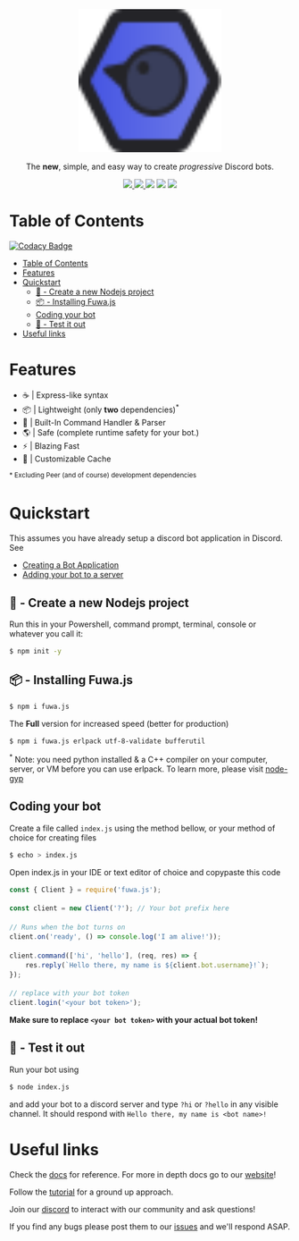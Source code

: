 <div align="center">
    <img src="misc/Logo.svg" width="256" height="256">
    <p>The <b>new</b>, simple, and easy way to create <em>progressive</em> Discord bots.</p>
    <p>
        <a href="https://discord.gg/FGn4T9eUp5">
            <img src="https://img.shields.io/discord/788135963528134656?color=7289da&logo=discord&logoColor=white"/>
        </a>
        <a href="https://www.npmjs.com/package/fuwa.js">
            <img src="https://img.shields.io/npm/v/fuwa.js.svg" />
        </a>
        <img src="https://github.com/fuwajs/fuwa.js/workflows/CI/badge.svg" />
        <img src="https://img.shields.io/github/license/fuwajs/fuwa.js" />
        <a href="https://www.codacy.com/gh/fuwajs/fuwa.js/dashboard?utm_source=github.com&amp;utm_medium=referral&amp;utm_content=fuwajs/fuwa.js&amp;utm_campaign=Badge_Grade"><img src="https://app.codacy.com/project/badge/Grade/f0bce02a48ad4ae4b3d5daa4a9156646"/></a>
    </p>
</div>

# Table of Contents

[![Codacy Badge](https://api.codacy.com/project/badge/Grade/d82ce269059b4016bcb99b4b843ff76e)](https://app.codacy.com/gh/fuwajs/fuwa.js?utm_source=github.com&utm_medium=referral&utm_content=fuwajs/fuwa.js&utm_campaign=Badge_Grade_Settings)

- [Table of Contents](#table-of-contents)
- [Features](#features)
- [Quickstart](#quickstart)
  - [📁 - Create a new Nodejs project](#---create-a-new-nodejs-project)
  - [📦 - Installing Fuwa.js](#---installing-fuwajs)
  - [Coding your bot](#coding-your-bot)
  - [🧪 - Test it out](#---test-it-out)
- [Useful links](#useful-links)

# Features

-   ☕️ | Express-like syntax
-   📦 | Lightweight (only **two** dependencies)<sup>\*</sup>
-   🔨 | Built-In Command Handler & Parser
-   🌎 | Safe (complete runtime safety for your bot.)
-   ⚡️ | Blazing Fast
-   📂 | Customizable Cache

<sup>\* Excluding Peer (and of course) development dependencies</sup>

# Quickstart

This assumes you have already setup a discord bot application in Discord. See

-   [Creating a Bot Application](https://discordjs.guide/preparations/setting-up-a-bot-application.html)
-   [Adding your bot to a server](https://discordjs.guide/preparations/adding-your-bot-to-servers.html#bot-invite-links)

## 📁 - Create a new Nodejs project

Run this in your Powershell, command prompt, terminal, console or whatever you
call it:

```bash
$ npm init -y
```

## 📦 - Installing Fuwa.js

```bash
$ npm i fuwa.js
```

The **Full** version for increased speed (better for production)

```bash
$ npm i fuwa.js erlpack utf-8-validate bufferutil
```

<sup>\*</sup>
Note: you need python installed & a C++ compiler on your computer, server, or VM before you can use
erlpack. To learn more, please visit [node-gyp](https://github.com/nodejs/node-gyp)

## Coding your bot

Create a file called `index.js` using the method bellow, or your method of choice for creating files

```bash
$ echo > index.js
```

Open index.js in your IDE or text editor of choice and copypaste this code

```js
const { Client } = require('fuwa.js');

const client = new Client('?'); // Your bot prefix here

// Runs when the bot turns on
client.on('ready', () => console.log('I am alive!'));

client.command(['hi', 'hello'], (req, res) => {
    res.reply(`Hello there, my name is ${client.bot.username}!`);
});

// replace with your bot token
client.login('<your bot token>');
```

**Make sure to replace `<your bot token>` with your actual bot token!**

## 🧪 - Test it out

Run your bot using

```bash
$ node index.js
```

and add your bot to a discord server and type `?hi` or `?hello` in any visible
channel. It should respond with `Hello there, my name is <bot name>!`

# Useful links

Check the [docs](docs/modules.md) for reference. For more in depth docs go to our [website](https://fuwajs.github.io)!

Follow the [tutorial](https://github.com/fuwajs/fuwa.js/wiki) for a ground up approach.

Join our [discord](https://discord.gg/FGn4T9eUp5) to interact with our community and ask questions!

If you find any bugs please post them to our [issues](https://github.com/Fuwajs/Fuwa.js/issues) and we'll respond ASAP.
